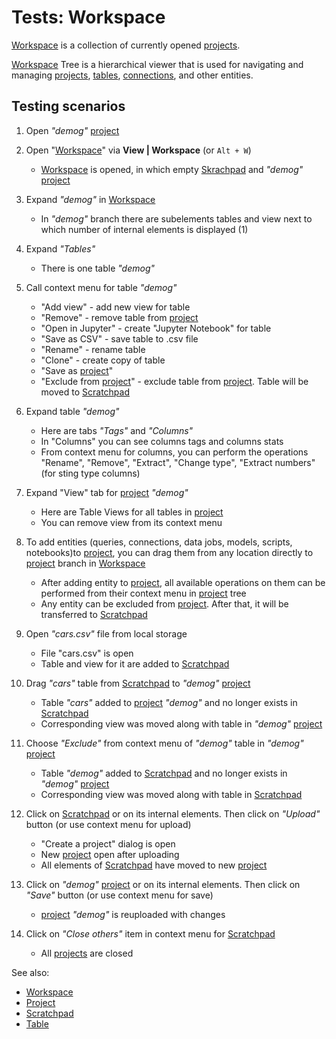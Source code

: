 <!-- TITLE: Tests: Workspace -->
<!-- SUBTITLE: -->

# Tests: Workspace

[Workspace](../features/workspace.md) is a collection of currently opened [projects](../entities/project.md).

[Workspace](../features/workspace) Tree is a hierarchical viewer that is used for navigating and managing [projects](../entities/project),
[tables](../entities/table.md), [connections](../entities/data-connection.md), and other entities.

## Testing scenarios

1. Open *"demog"* [project](../entities/project.md)

1. Open "[Workspace](../features/workspace.md)" via **View | Workspace** (or ```Alt + W```)
   * [Workspace](../features/workspace.md) is opened, in which empty [Skrachpad](../entities.md) and *"demog"* [project](../entities/project.md)

1. Expand *"demog"* in [Workspace](../features/workspace.md)
   * In *"demog"* branch there are subelements tables and view next to which number of internal elements is displayed (1)

1. Expand *"Tables"*
   * There is one table *"demog"*

1. Call context menu for table *"demog"*
   * "Add view" - add new view for table
   * "Remove" - remove table from [project](../entities/project.md)
   * "Open in Jupyter" - create "Jupyter Notebook" for table
   * "Save as CSV" - save table to .csv file
   * "Rename" - rename table
   * "Clone" - create copy of table
   * "Save as [project](../entities/project.md)"
   * "Exclude from [project](../entities/project.md)" - exclude table from [project](../entities/project.md). Table will be moved to [Scratchpad](../entities/scratchpad.md)

1. Expand table *"demog"*
   * Here are tabs *"Tags"* and *"Columns"*
   * In "Columns" you can see columns tags and columns stats
   * From context menu for columns, you can perform the operations "Rename", "Remove", "Extract", "Change type", "Extract numbers" (for sting type columns)

1. Expand "View" tab for [project](../entities/project.md) *"demog"*
   * Here are Table Views for all tables in [project](../entities/project.md)
   * You can remove view from its context menu

1. To add entities (queries, connections, data jobs, models, scripts, notebooks)to [project](../entities/project.md), 
   you can drag them from any location directly to [project](../entities/project.md) branch in [Workspace](../features/workspace.md)
   * After adding entity to [project](../entities/project.md), all available operations on them can be performed from 
     their context menu in [project](../entities/project.md) tree
   * Any entity can be excluded from [project](../entities/project.md). After that, it will be transferred to 
     [Scratchpad](../entities/scratchpad.md)

1. Open *"cars.csv"* file from local storage
   * File "cars.csv" is open
   * Table and view for it are added to [Scratchpad](../entities/scratchpad.md)

1. Drag *"cars"* table from [Scratchpad](../entities/scratchpad.md) to *"demog"* [project](../entities/project.md)
   * Table *"cars"* added to [project](../entities/project.md) *"demog"* and no longer exists in [Scratchpad](../entities/scratchpad.md)
   * Corresponding view was moved along with table in *"demog"* [project](../entities/project.md)

1. Choose *"Exclude"* from context menu of *"demog"* table in *"demog"* [project](../entities/project.md)
   * Table *"demog"* added to [Scratchpad](../entities/scratchpad.md) and no longer exists in *"demog"* [project](../entities/project.md)
   * Corresponding view was moved along with table in [Scratchpad](../entities/scratchpad.md)

1. Click on [Scratchpad](../entities/scratchpad.md) or on its internal elements. Then click on *"Upload"* button (or use context menu for upload)
   * "Create a project" dialog is open
   * New [project](../entities/project.md) open after uploading
   * All elements of [Scratchpad](../entities/scratchpad.md) have moved to new [project](../entities/project.md)

1. Click on *"demog"* [project](../entities/project.md) or on its internal elements. Then click on *"Save"* button (or use context menu for save)
   * [project](../entities/project.md) *"demog"* is reuploaded with changes

1. Click on *"Close others"* item in context menu for [Scratchpad](../entities/scratchpad.md)
   * All [projects](../entities/project.md) are closed


See also:
* [Workspace](../features/workspace.md)
* [Project](../entities/project.md)
* [Scratchpad](../entities/scratchpad.md)
* [Table](../entities/table.md)
